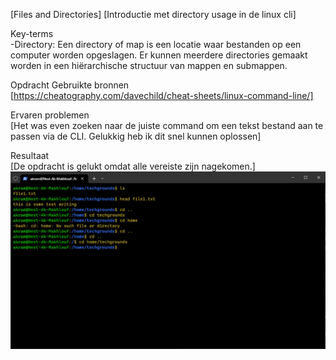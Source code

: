 [Files and Directories]
[Introductie met directory usage in de linux cli]

Key-terms  
-Directory: Een directory of map is een locatie waar bestanden op een computer worden opgeslagen. Er kunnen meerdere directories gemaakt worden in een hiërarchische structuur van mappen en submappen.

Opdracht
Gebruikte bronnen  
[https://cheatography.com/davechild/cheat-sheets/linux-command-line/]

Ervaren problemen  
[Het was even zoeken naar de juiste command om een tekst bestand aan te passen via de CLI. Gelukkig heb ik dit snel kunnen oplossen]

Resultaat  
[De opdracht is gelukt omdat alle vereiste zijn nagekomen.]
![Schermafbeelding](/00_includes/files%26directories.png)